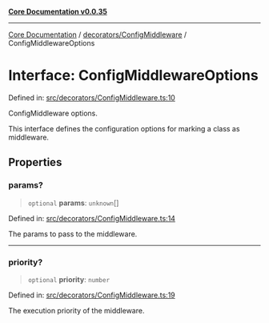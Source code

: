 [**Core Documentation v0.0.35**](../../../README.md)

***

[Core Documentation](../../../modules.md) / [decorators/ConfigMiddleware](../README.md) / ConfigMiddlewareOptions

# Interface: ConfigMiddlewareOptions

Defined in: [src/decorators/ConfigMiddleware.ts:10](https://github.com/stonemjs/core/blob/c9d95b58ccfb8efcaba0bed7bbf19084836cc28d/src/decorators/ConfigMiddleware.ts#L10)

ConfigMiddleware options.

This interface defines the configuration options for marking a class as middleware.

## Properties

### params?

> `optional` **params**: `unknown`[]

Defined in: [src/decorators/ConfigMiddleware.ts:14](https://github.com/stonemjs/core/blob/c9d95b58ccfb8efcaba0bed7bbf19084836cc28d/src/decorators/ConfigMiddleware.ts#L14)

The params to pass to the middleware.

***

### priority?

> `optional` **priority**: `number`

Defined in: [src/decorators/ConfigMiddleware.ts:19](https://github.com/stonemjs/core/blob/c9d95b58ccfb8efcaba0bed7bbf19084836cc28d/src/decorators/ConfigMiddleware.ts#L19)

The execution priority of the middleware.
